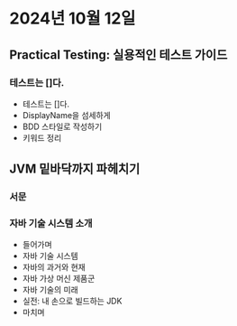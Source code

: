 # 2024년 10월 12일

## Practical Testing: 실용적인 테스트 가이드

### 테스트는 []다.

- 테스트는 []다.
- DisplayName을 섬세하게
- BDD 스타일로 작성하기
- 키워드 정리

## JVM 밑바닥까지 파헤치기

### 서문

### 자바 기술 시스템 소개

- 들어가며
- 자바 기술 시스템
- 자바의 과거와 현재
- 자바 가상 머신 제품군
- 자바 기술의 미래
- 실전: 내 손으로 빌드하는 JDK
- 마치며